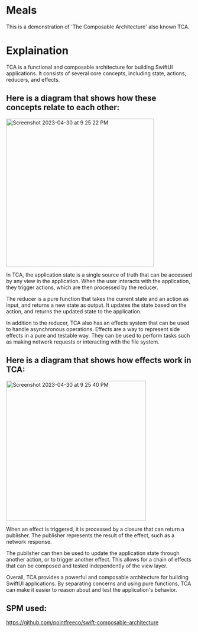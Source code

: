 # Meals # 
This is a demonstration of 'The Composable Architecture' also known TCA. 

# Explaination # 
TCA is a functional and composable architecture for building SwiftUI applications. It consists of several core concepts, including state, actions, reducers, and effects.

## Here is a diagram that shows how these concepts relate to each other: ##


<img width="399" alt="Screenshot 2023-04-30 at 9 25 22 PM" src="https://user-images.githubusercontent.com/6280238/235374724-ea9b5c87-67db-4756-a7e6-e1a6493b4537.png">


In TCA, the application state is a single source of truth that can be accessed by any view in the application. When the user interacts with the application, they trigger actions, which are then processed by the reducer.

The reducer is a pure function that takes the current state and an action as input, and returns a new state as output. It updates the state based on the action, and returns the updated state to the application.

In addition to the reducer, TCA also has an effects system that can be used to handle asynchronous operations. Effects are a way to represent side effects in a pure and testable way. They can be used to perform tasks such as making network requests or interacting with the file system.

## Here is a diagram that shows how effects work in TCA: ##


<img width="378" alt="Screenshot 2023-04-30 at 9 25 40 PM" src="https://user-images.githubusercontent.com/6280238/235374716-c99e3f21-3026-40a9-990d-f3a5efc27d39.png">


When an effect is triggered, it is processed by a closure that can return a publisher. The publisher represents the result of the effect, such as a network response.

The publisher can then be used to update the application state through another action, or to trigger another effect. This allows for a chain of effects that can be composed and tested independently of the view layer.

Overall, TCA provides a powerful and composable architecture for building SwiftUI applications. By separating concerns and using pure functions, TCA can make it easier to reason about and test the application's behavior.

## SPM used: ##
https://github.com/pointfreeco/swift-composable-architecture

